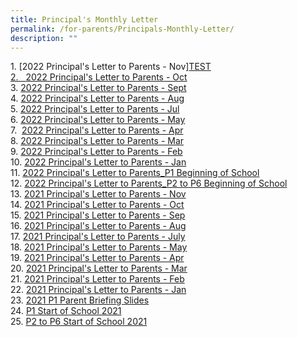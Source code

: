 ```yaml
---
title: Principal's Monthly Letter
permalink: /for-parents/Principals-Monthly-Letter/
description: ""
---
```

1. [2022 Principal's Letter to Parents - Nov]<a href="/files/For%20Parents/Principal's%20Monthly%20Letter/Principals%20Letter%20Nov%202022.pdf" target = "\_blank">TEST  
2.   [2022 Principal's Letter to Parents - Oct](https://kranjipri.moe.edu.sg/qql/slot/u536/Parent/Year%202022/Principals%20Letter%20Oct22.pdf)  
3. [2022 Principal's Letter to Parents - Sept](https://kranjipri.moe.edu.sg/qql/slot/u536/Parent/Year%202022/Principals%20Letter%20Sep22.pdf)  
4. [2022 Principal's Letter to Parents - Aug](https://kranjipri.moe.edu.sg/qql/slot/u536/Parent/Year%202022/Principals%20Letter%20Aug22.pdf)  
5. [2022 Principal's Letter to Parents - Jul](https://kranjipri.moe.edu.sg/qql/slot/u536/Parent/Year%202022/Principals%20Letter%20Jul22.pdf)  
6. [2022 Principal's Letter to Parents - May](https://kranjipri.moe.edu.sg/qql/slot/u536/Parent/Year%202022/Principals%20Letter%20May22.pdf)  
7.  [2022 Principal's Letter to Parents - Apr](https://kranjipri.moe.edu.sg/qql/slot/u536/Parent/Year%202022/Principals%20Letter%20Apr22.pdf)  
8. [2022 Principal's Letter to Parents - Mar](https://kranjipri.moe.edu.sg/qql/slot/u536/Parent/Year%202022/Principals%20Letter%20Mar22.pdf)  
9. [2022 Principal's Letter to Parents - Feb](https://kranjipri.moe.edu.sg/qql/slot/u536/Parent/Year%202022/Feb%202022/Principals%20Letter%20Feb22.pdf)  
10. [2022 Principal's Letter to Parents - Jan](https://kranjipri.moe.edu.sg/qql/slot/u536/Parent/Year%202022/Jan%202022/Principals%20Letter%20Jan22.pdf)  
11. [2022 Principal's Letter to Parents\_P1 Beginning of School](https://kranjipri.moe.edu.sg/qql/slot/u536/Parent/Year%202022/Principals%20Letter%20to%20Parents_2022%20P1_Beginning%20of%20School_final.pdf)  
12. [2022 Principal's Letter to Parents\_P2 to P6 Beginning of School](https://kranjipri.moe.edu.sg/qql/slot/u536/Parent/Year%202022/Principals%20Letter%20to%20Parents_2022%20P2%20to%20P6_Beginning%20of%20School_final.pdf)  
13. [2021 Principal's Letter to Parents - Nov](https://kranjipri.moe.edu.sg/qql/slot/u536/Parent/Year%202021/MONTHLY%20LETTERS/KPS%20Principals%20Letter%20Nov%202021.pdf)  
14. [2021 Principal's Letter to Parents - Oct](https://kranjipri.moe.edu.sg/qql/slot/u536/Parent/Year%202021/MONTHLY%20LETTERS/KPS%20Principals%20Letter%20Oct%202021.pdf)  
15. [2021 Principal's Letter to Parents - Sep](https://kranjipri.moe.edu.sg/qql/slot/u536/Parent/Year%202021/MONTHLY%20LETTERS/KPS%20Principals%20Letter%20Sep%202021.pdf)  
16. [2021 Principal's Letter to Parents - Aug](https://kranjipri.moe.edu.sg/qql/slot/u536/Parent/Year%202021/MONTHLY%20LETTERS/KPS%20Principals%20Letter_Aug%202021.pdf)  
17. [2021 Principal's Letter to Parents - July](https://kranjipri.moe.edu.sg/qql/slot/u536/Parent/Year%202021/MONTHLY%20LETTERS/KPS%20Principals%20Letter_July%202021.pdf)  
18. [2021 Principal's Letter to Parents - May](https://kranjipri.moe.edu.sg/qql/slot/u536/Parent/Year%202021/MONTHLY%20LETTERS/KPS%20Principals%20Letter_May%202021.pdf)  
19. [2021 Principal's Letter to Parents - Apr](https://kranjipri.moe.edu.sg/qql/slot/u536/Parent/Year%202021/MONTHLY%20LETTERS/KPS%20Principals%20Letter_April%202021.pdf)  
20. [2021 Principal's Letter to Parents - Mar](https://kranjipri.moe.edu.sg/qql/slot/u1370/KPS%20Principals%20Letter_Mar%202021_final.pdf)  
21. [2021 Principal's Letter to Parents - Feb](https://kranjipri.moe.edu.sg/qql/slot/u1370/KPS%20Principals%20Letter_Feb%202021.pdf)  
22. [2021 Principal's Letter to Parents - Jan](https://kranjipri.moe.edu.sg/qql/slot/u536/Parent/Year%202021/MONTHLY%20LETTERS/Principals%20Letter%20to%20Parents_Jan%202021.pdf)  
23. [2021 P1 Parent Briefing Slides](https://kranjipri.moe.edu.sg/qql/slot/u1370/P_Briefing_P1_2021_For%20Website.pdf)  
24. [P1 Start of School 2021](https://kranjipri.moe.edu.sg/qql/slot/u536/Parent/Year%202021/P1%20Start%20of%20School%202021.pdf)  
25. [P2 to P6 Start of School 2021](https://kranjipri.moe.edu.sg/qql/slot/u536/Parent/Year%202021/P2%20to%20P6%20Start%20of%20School%202021.pdf)